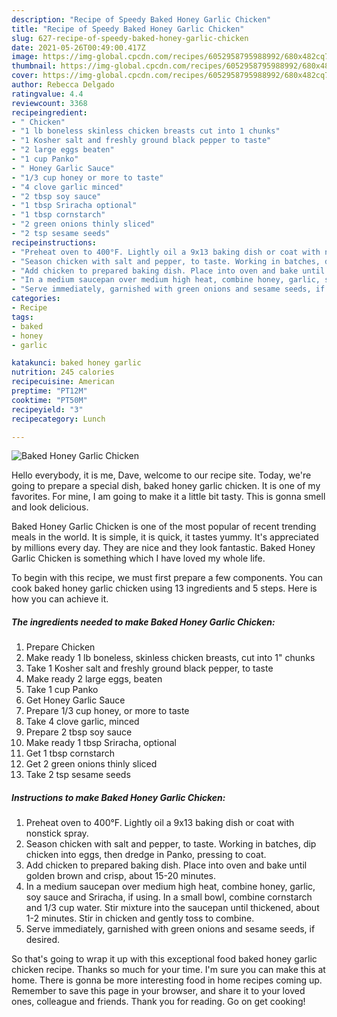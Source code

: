 ```yaml
---
description: "Recipe of Speedy Baked Honey Garlic Chicken"
title: "Recipe of Speedy Baked Honey Garlic Chicken"
slug: 627-recipe-of-speedy-baked-honey-garlic-chicken
date: 2021-05-26T00:49:00.417Z
image: https://img-global.cpcdn.com/recipes/6052958795988992/680x482cq70/baked-honey-garlic-chicken-recipe-main-photo.jpg
thumbnail: https://img-global.cpcdn.com/recipes/6052958795988992/680x482cq70/baked-honey-garlic-chicken-recipe-main-photo.jpg
cover: https://img-global.cpcdn.com/recipes/6052958795988992/680x482cq70/baked-honey-garlic-chicken-recipe-main-photo.jpg
author: Rebecca Delgado
ratingvalue: 4.4
reviewcount: 3368
recipeingredient:
- " Chicken"
- "1 lb boneless skinless chicken breasts cut into 1 chunks"
- "1 Kosher salt and freshly ground black pepper to taste"
- "2 large eggs beaten"
- "1 cup Panko"
- " Honey Garlic Sauce"
- "1/3 cup honey or more to taste"
- "4 clove garlic minced"
- "2 tbsp soy sauce"
- "1 tbsp Sriracha optional"
- "1 tbsp cornstarch"
- "2 green onions thinly sliced"
- "2 tsp sesame seeds"
recipeinstructions:
- "Preheat oven to 400°F. Lightly oil a 9x13 baking dish or coat with nonstick spray."
- "Season chicken with salt and pepper, to taste. Working in batches, dip chicken into eggs, then dredge in Panko, pressing to coat."
- "Add chicken to prepared baking dish. Place into oven and bake until golden brown and crisp, about 15-20 minutes."
- "In a medium saucepan over medium high heat, combine honey, garlic, soy sauce and Sriracha, if using. In a small bowl, combine cornstarch and 1/3 cup water. Stir mixture into the saucepan until thickened, about 1-2 minutes. Stir in chicken and gently toss to combine."
- "Serve immediately, garnished with green onions and sesame seeds, if desired."
categories:
- Recipe
tags:
- baked
- honey
- garlic

katakunci: baked honey garlic 
nutrition: 245 calories
recipecuisine: American
preptime: "PT12M"
cooktime: "PT50M"
recipeyield: "3"
recipecategory: Lunch

---
```



![Baked Honey Garlic Chicken](https://img-global.cpcdn.com/recipes/6052958795988992/680x482cq70/baked-honey-garlic-chicken-recipe-main-photo.jpg)

Hello everybody, it is me, Dave, welcome to our recipe site. Today, we're going to prepare a special dish, baked honey garlic chicken. It is one of my favorites. For mine, I am going to make it a little bit tasty. This is gonna smell and look delicious.



Baked Honey Garlic Chicken is one of the most popular of recent trending meals in the world. It is simple, it is quick, it tastes yummy. It's appreciated by millions every day. They are nice and they look fantastic. Baked Honey Garlic Chicken is something which I have loved my whole life.


To begin with this recipe, we must first prepare a few components. You can cook baked honey garlic chicken using 13 ingredients and 5 steps. Here is how you can achieve it.

<!--inarticleads1-->

##### The ingredients needed to make Baked Honey Garlic Chicken:

1. Prepare  Chicken
1. Make ready 1 lb boneless, skinless chicken breasts, cut into 1&#34; chunks
1. Take 1 Kosher salt and freshly ground black pepper, to taste
1. Make ready 2 large eggs, beaten
1. Take 1 cup Panko
1. Get  Honey Garlic Sauce
1. Prepare 1/3 cup honey, or more to taste
1. Take 4 clove garlic, minced
1. Prepare 2 tbsp soy sauce
1. Make ready 1 tbsp Sriracha, optional
1. Get 1 tbsp cornstarch
1. Get 2 green onions thinly sliced
1. Take 2 tsp sesame seeds




<!--inarticleads2-->

##### Instructions to make Baked Honey Garlic Chicken:

1. Preheat oven to 400°F. Lightly oil a 9x13 baking dish or coat with nonstick spray.
1. Season chicken with salt and pepper, to taste. Working in batches, dip chicken into eggs, then dredge in Panko, pressing to coat.
1. Add chicken to prepared baking dish. Place into oven and bake until golden brown and crisp, about 15-20 minutes.
1. In a medium saucepan over medium high heat, combine honey, garlic, soy sauce and Sriracha, if using. In a small bowl, combine cornstarch and 1/3 cup water. Stir mixture into the saucepan until thickened, about 1-2 minutes. Stir in chicken and gently toss to combine.
1. Serve immediately, garnished with green onions and sesame seeds, if desired.




So that's going to wrap it up with this exceptional food baked honey garlic chicken recipe. Thanks so much for your time. I'm sure you can make this at home. There is gonna be more interesting food in home recipes coming up. Remember to save this page in your browser, and share it to your loved ones, colleague and friends. Thank you for reading. Go on get cooking!
